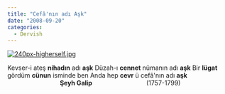 ```yaml
---
title: "Cefâ'nın adı Aşk"
date: "2008-09-20"
categories: 
  - Dervish
---
```


[![240px-higherself.jpg](/uploads/2008/09/240px-higherself.jpg)](/uploads/2008/09/240px-higherself.jpg "240px-higherself.jpg")

Kevser-i ateş **nihadın** adı **aşk** Düzah-ı **cennet** nümanın adı **aşk** Bir **lügat** gördüm **cünun** isminde ben Anda hep **cevr** ü cefâ'nın adı **aşk**                               **Şeyh Galip**                               (1757-1799)
